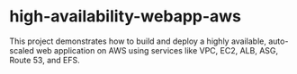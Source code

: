 # high-availability-webapp-aws
 This project demonstrates how to build and deploy a highly available, auto-scaled web application on AWS using services like VPC, EC2, ALB, ASG, Route 53, and EFS.
